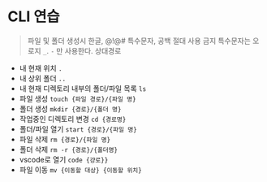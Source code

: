# CLI 연습
> 파일 및 폴더 생성시 한글, @!@# 특수문자, 공백 절대 사용 금지
> 특수문자는 오로지 `_`. `-` 만 사용한다.
> 상대경로

- 내 현재 위치 `.`
- 내 상위 폴더 `..`
- 내 현재 디렉토리 내부의 폴더/파일 목록 `ls`
- 파일 생성 `touch {파일 경로}/{파일 명}`
- 폴더 생성 `mkdir {경로}/{폴더 명}`
- 작업중인 디렉토리 변경 `cd {경로명}`
- 폴더/파일 열기 `start {경로}/{파일 명}`
- 파일 삭제 `rm {경로}/{파일 명}`
- 폴더 삭제 `rm -r {경로}/{폴더명}`
- vscode로 열기 `code {걍로}}`
- 파일 이동 `mv {이동할 대상} {이동할 위치}`